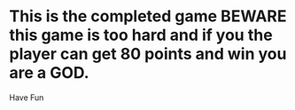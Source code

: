 # This is the completed game BEWARE this game is too hard and if you the player can get 80 points and win you are a GOD.
Have Fun
